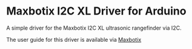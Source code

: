 # Maxbotix I2C XL Driver for Arduino
A simple driver for the Maxbotix I2C XL ultrasonic rangefinder via I2C.

The user guide for this driver is available via [Maxbotix](https://www.maxbotix.com/documents/I2CXL-MaxSonar-EZ_Datasheet.pdf)
